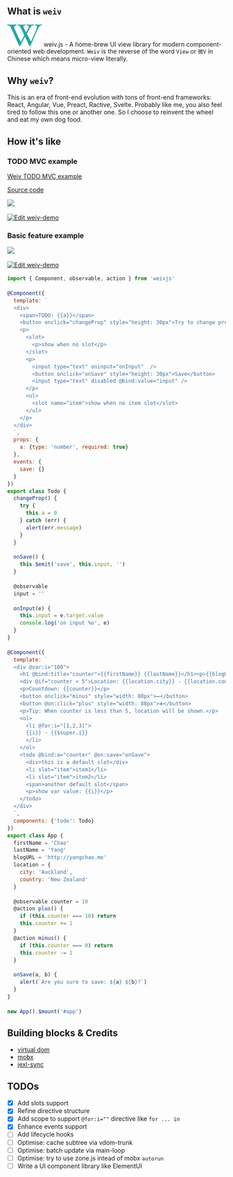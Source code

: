 ## What is `weiv`

<img src='./weiv.svg' width="80" /> weiv.js - A home-brew UI view library for modern component-oriented web development.
`Weiv` is the reverse of the word `View` or `微V` in Chinese which means micro-view literally.

## Why `weiv`?

This is an era of front-end evolution with tons of front-end frameworks: React, Angular, Vue, Preact, Ractive, Svelte. Probably like me, you also feel tired to follow this one or another one. So I choose to reinvent the wheel and eat my own dog food.

## How it's like

### TODO MVC example

[Weiv TODO MVC example](http://yangchao.me/weiv-todomvc/)

[Source code](http://github.com/richdyang/weiv-todomvc)

<img src="https://i.imgur.com/bVaAVQt.gif" width="500">

[![Edit weiv-demo](https://codesandbox.io/static/img/play-codesandbox.svg)](https://codesandbox.io/s/91w42n314o?autoresize=1&expanddevtools=1&hidenavigation=1)

### Basic feature example
<img src="https://i.imgur.com/7zDlvn1.gif" width="500">

[![Edit weiv-demo](https://codesandbox.io/static/img/play-codesandbox.svg)](https://codesandbox.io/s/m7k55r39p9?autoresize=1&expanddevtools=1&hidenavigation=1)
```javascript
import { Component, observable, action } from 'weivjs'

@Component({
  template: `
  <div>
    <span>TODO: {{a}}</span>
    <button onclick="changeProp" style="height: 30px">Try to change props?</button>
    <p>
      <slot>
        <p>show when no slot</p>
      </slot>
      <p>
        <input type="text" oninput="onInput"  />
        <button onclick="onSave" style="height: 30px">Save</button>
        <input type="text" disabled @bind:value="input" />
      </p>
      <ul>
        <slot name="item">show when no item slot</slot>
      </ul>
    </p>
  </div>
  `,
  props: {
    a: {type: 'number', required: true}
  },
  events: {
    save: {}
  }
})
export class Todo {
  changeProp() {
    try {
      this.a = 0
    } catch (err) {
      alert(err.message)
    }
  }

  onSave() {
    this.$emit('save', this.input, '')
  }

  @observable
  input = ''

  onInput(e) {
    this.input = e.target.value
    console.log('on input %o', e)
  }
}

@Component({
  template: `
  <div @var:i="100">
    <h1 @bind:title="counter">{{firstName}} {{lastName}}</h1><p>{{blogURL}}</p>
    <div @if="counter < 5">Location: {{location.city}} - {{location.country}}</div>
    <p>Countdown: {{counter}}</p>
    <button onclick="minus" style="width: 80px">➖</button>
    <button @on:click="plus" style="width: 80px">➕</button>
    <p>Tip: When counter is less than 5, location will be shown.</p>
    <ol>
      <li @for:i="[1,2,3]">
      {{i}} - {{$super.i}}
      </li>
    </ol>
    <todo @bind:a="counter" @on:save="onSave">
      <div>this is a default slot</div>
      <li slot="item">item1</li>
      <li slot="item">item2</li>
      <span>another default slot</span>
      <p>show var value: {{i}}</p>
    </todo>
  </div>
  `,
  components: {'todo': Todo}
})
export class App {
  firstName = 'Chao'
  lastName = 'Yang'
  blogURL = 'http://yangchao.me'
  location = {
    city: 'Auckland',
    country: 'New Zealand'
  }

  @observable counter = 10
  @action plus() {
    if (this.counter === 10) return
    this.counter += 1
  }
  @action minus() {
    if (this.counter === 0) return
    this.counter -= 1
  }

  onSave(a, b) {
    alert(`Are you sure to save: ${a} ${b}?`)
  }
}

new App().$mount('#app')
```

## Building blocks & Credits

- [virtual dom](https://github.com/Matt-Esch/virtual-dom)
- [mobx](https://github.com/mobxjs/mobx)
- [jexl-sync](https://github.com/richdyang/jexl-sync)

## TODOs

- [x] Add slots support
- [x] Refine directive structure
- [x] Add scope to support `@for:i=""` directive like `for ... in`
- [x] Enhance events support
- [ ] Add lifecycle hooks
- [ ] Optimise: cache subtree via vdom-trunk
- [ ] Optimise: batch update via main-loop
- [ ] Optimise: try to use zone.js intead of mobx `autorun`
- [ ] Write a UI component library like ElementUI
